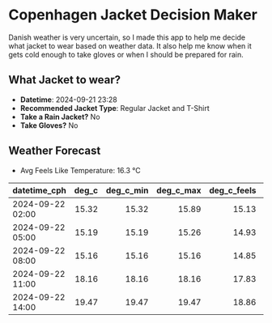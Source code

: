 
# Copenhagen Jacket Decision Maker

Danish weather is very uncertain, so I made this app to help me decide what jacket to wear based on weather data. 
It also help me know when it gets cold enough to take gloves or when I should be prepared for rain.

## What Jacket to wear?

- **Datetime**: 2024-09-21 23:28
- **Recommended Jacket Type**: Regular Jacket and T-Shirt
- **Take a Rain Jacket?** No
- **Take Gloves?** No

## Weather Forecast
- Avg Feels Like Temperature: 16.3 °C

| datetime_cph     |   deg_c |   deg_c_min |   deg_c_max |   deg_c_feels | weather   | wind   | rain   |
|:-----------------|--------:|------------:|------------:|--------------:|:----------|:-------|:-------|
| 2024-09-22 02:00 |   15.32 |       15.32 |       15.89 |         15.13 | Clouds    | Low    | None   |
| 2024-09-22 05:00 |   15.19 |       15.19 |       15.26 |         14.93 | Clouds    | Low    | None   |
| 2024-09-22 08:00 |   15.16 |       15.16 |       15.16 |         14.85 | Clouds    | Low    | None   |
| 2024-09-22 11:00 |   18.16 |       18.16 |       18.16 |         17.83 | Clouds    | Low    | None   |
| 2024-09-22 14:00 |   19.47 |       19.47 |       19.47 |         18.86 | Clouds    | Low    | None   |
        